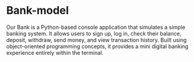# Bank-model
Our Bank is a Python-based console application that simulates a simple banking system. It allows users to sign up, log in, check their balance, deposit, withdraw, send money, and view transaction history. Built using object-oriented programming concepts, it provides a mini digital banking experience entirely within the terminal.
